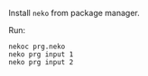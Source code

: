 Install `neko` from package manager.

Run:
```
nekoc prg.neko
neko prg input 1
neko prg input 2
```
